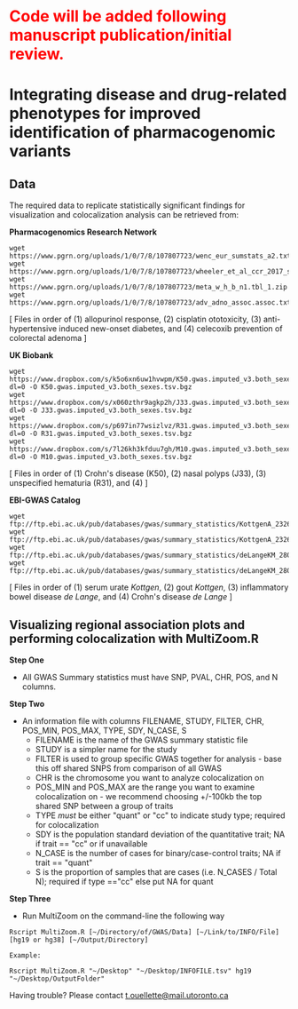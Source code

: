 # <span style="color:red">Code will be added following manuscript publication/initial review.</span>

# Integrating disease and drug-related phenotypes for improved identification of pharmacogenomic variants

## Data

The required data to replicate statistically significant findings for visualization and colocalization analysis can be retrieved from:

**Pharmacogenomics Research Network**

```
wget https://www.pgrn.org/uploads/1/0/7/8/107807723/wenc_eur_sumstats_a2.txt_1.zip 
wget https://www.pgrn.org/uploads/1/0/7/8/107807723/wheeler_et_al_ccr_2017_sum_stats.txt_5.zip 
wget https://www.pgrn.org/uploads/1/0/7/8/107807723/meta_w_h_b_n1.tbl_1.zip
wget https://www.pgrn.org/uploads/1/0/7/8/107807723/adv_adno_assoc.assoc.txt.zip 
```

[ Files in order of (1) allopurinol response, (2) cisplatin ototoxicity, (3) anti-hypertensive induced new-onset diabetes, and (4) celecoxib prevention of colorectal adenoma ]

**UK Biobank**

```
wget https://www.dropbox.com/s/k5o6xn6uw1hvwpm/K50.gwas.imputed_v3.both_sexes.tsv.bgz?dl=0 -O K50.gwas.imputed_v3.both_sexes.tsv.bgz
wget https://www.dropbox.com/s/x060zthr9agkp2h/J33.gwas.imputed_v3.both_sexes.tsv.bgz?dl=0 -O J33.gwas.imputed_v3.both_sexes.tsv.bgz
wget https://www.dropbox.com/s/p697in77wsizlvz/R31.gwas.imputed_v3.both_sexes.tsv.bgz?dl=0 -O R31.gwas.imputed_v3.both_sexes.tsv.bgz
wget https://www.dropbox.com/s/7l26kh3kfduu7gh/M10.gwas.imputed_v3.both_sexes.tsv.bgz?dl=0 -O M10.gwas.imputed_v3.both_sexes.tsv.bgz
```

[ Files in order of (1) Crohn's disease (K50), (2) nasal polyps (J33), (3) unspecified hematuria (R31), and (4) ]

**EBI-GWAS Catalog**

```
wget ftp://ftp.ebi.ac.uk/pub/databases/gwas/summary_statistics/KottgenA_23263486_GCST001791/GUGC_MetaAnalysis_Results_UA.csv.zip
wget ftp://ftp.ebi.ac.uk/pub/databases/gwas/summary_statistics/KottgenA_23263486_GCST001790/GUGC_MetaAnalysis_Results_Gout.csv.zip
wget ftp://ftp.ebi.ac.uk/pub/databases/gwas/summary_statistics/deLangeKM_28067908_GCST004131/ibd_build37_59957_20161107.txt.gz
wget ftp://ftp.ebi.ac.uk/pub/databases/gwas/summary_statistics/deLangeKM_28067908_GCST004132/cd_build37_40266_20161107.txt.gz
```

[ Files in order of (1) serum urate _Kottgen_, (2) gout _Kottgen_, (3) inflammatory bowel disease _de Lange_, and (4) Crohn's disease _de Lange_ ]


## Visualizing regional association plots and performing colocalization with MultiZoom.R

**Step One** 

- All GWAS Summary statistics must have SNP, PVAL, CHR, POS, and N columns. 

**Step Two** 

- An information file with columns FILENAME, STUDY, FILTER, CHR, POS_MIN, POS_MAX, TYPE, SDY, N_CASE, S
  - FILENAME is the name of the GWAS summary statistic file
  - STUDY is a simpler name for the study
  - FILTER is used to group specific GWAS together for analysis - base this off shared SNPS from comparison of all GWAS
  - CHR is the chromosome you want to analyze colocalization on
  - POS_MIN and POS_MAX are the range you want to examine colocalization on - we recommend choosing +/-100kb the top shared SNP between a group of traits
  - TYPE *must* be either "quant" or "cc" to indicate study type; required for colocalization
  - SDY is the population standard deviation of the quantitative trait; NA if trait == "cc" or if unavailable
  - N_CASE is the number of cases for binary/case-control traits; NA if trait == "quant"
  - S is the proportion of samples that are cases (i.e. N_CASES / Total N); required if type =="cc" else put NA for quant

**Step Three**

- Run MultiZoom on the command-line the following way

```
Rscript MultiZoom.R [~/Directory/of/GWAS/Data] [~/Link/to/INFO/File] [hg19 or hg38] [~/Output/Directory]

Example:

Rscript MultiZoom.R "~/Desktop" "~/Desktop/INFOFILE.tsv" hg19 "~/Desktop/OutputFolder"
```

Having trouble? Please contact t.ouellette@mail.utoronto.ca
